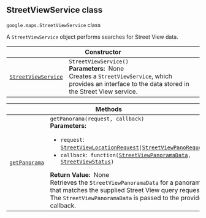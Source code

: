
<h2 id="StreetViewService">StreetViewService class</h2>
<p>
<code><span itemprop="path">google.maps</span>.<span itemprop="name">StreetViewService</span></code>
class
</p>
<p>A <code>StreetViewService</code> object performs searches for Street View data.</p>
<div class="devsite-table-wrapper"><table class="constructors responsive" summary="class StreetViewService - Constructor">
<thead>
<tr><th colspan="2" id="StreetViewService.constructor">Constructor</th>
</tr></thead>
<tbody>
<tr>
<td><code><a class="secret-link" href="#StreetViewService.constructor"><span>StreetViewService</span></a></code></td>
<td><div><code>StreetViewService()</code></div>
<div class="desc"><strong>Parameters:</strong>&nbsp; None</div>
<div class="desc">Creates a <code>StreetViewService</code>, which provides an interface to the data stored in the Street View service.</div></td>
</tr>
</tbody>
</table></div>
<div class="devsite-table-wrapper"><table class="methods responsive" summary="class StreetViewService - Methods">
<thead>
<tr><th colspan="2">Methods</th>
</tr></thead>
<tbody>
<tr id="StreetViewService.getPanorama">
<td itemprop="property"><code><a class="secret-link" href="#StreetViewService.getPanorama"><span>getPanorama</span></a></code></td>
<td><div><code>getPanorama(request, callback)</code></div>
<div class="desc"><strong>Parameters:</strong>&nbsp; <ul>
<li><code>request</code>:&nbsp; <code><a href="StreetViewLocationRequest.md">StreetViewLocationRequest</a>|<a href="StreetViewPanoRequest.md">StreetViewPanoRequest</a></code></li>
<li><code>callback</code>:&nbsp; <code>function(<a href="StreetViewPanoramaData.md">StreetViewPanoramaData</a>, <a href="StreetViewStatus.md">StreetViewStatus</a>)</code></li>
</ul></div>
<div class="desc"><strong>Return Value:</strong>&nbsp; None</div>
<div class="desc">Retrieves the <code>StreetViewPanoramaData</code> for a panorama that matches the supplied Street View query request. The <code>StreetViewPanoramaData</code> is passed to the provided callback.</div></td>
</tr>
</tbody>
</table></div>
